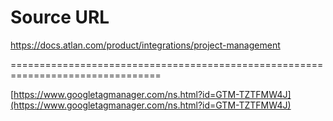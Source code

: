 # Source URL
https://docs.atlan.com/product/integrations/project-management

================================================================================

<!--
canonical: https://docs.atlan.com/product/integrations/project-management
link-alternate: https://docs.atlan.com/product/integrations/project-management
meta-description: Integrate Atlan with project management tools like Jira and ServiceNow.
meta-docsearch:docusaurus_tag: docs-default-current
meta-docsearch:language: en
meta-docsearch:version: current
meta-docusaurus_locale: en
meta-docusaurus_tag: docs-default-current
meta-docusaurus_version: current
meta-generator: Docusaurus v3.8.1
meta-og-description: Integrate Atlan with project management tools like Jira and ServiceNow.
meta-og-locale: en
meta-og-title: Project Management Integrations | Atlan Documentation
meta-og-url: https://docs.atlan.com/product/integrations/project-management
meta-twitter:card: summary_large_image
meta-viewport: width=device-width,initial-scale=1
title: Project Management Integrations | Atlan Documentation
-->

[https://www.googletagmanager.com/ns.html?id=GTM-TZTFMW4J](https://www.googletagmanager.com/ns.html?id=GTM-TZTFMW4J)

